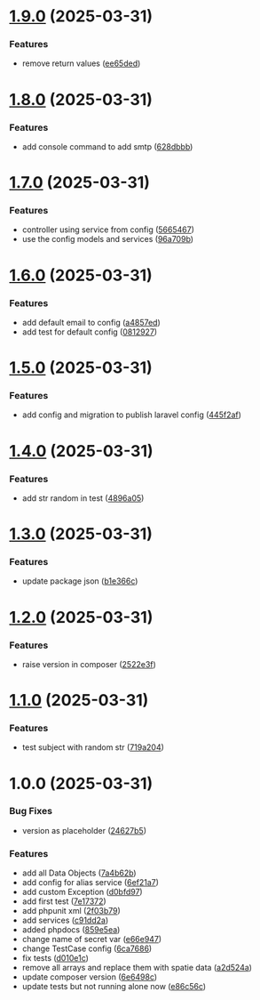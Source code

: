 # [1.9.0](https://github.com/webkult/Laravel-SMTP-Mailing/compare/v1.8.0...v1.9.0) (2025-03-31)


### Features

* remove return values ([ee65ded](https://github.com/webkult/Laravel-SMTP-Mailing/commit/ee65ded4a188e6660a914fa1432bfbd3f5f81e8e))

# [1.8.0](https://github.com/webkult/Laravel-SMTP-Mailing/compare/v1.7.0...v1.8.0) (2025-03-31)


### Features

* add console command to add smtp ([628dbbb](https://github.com/webkult/Laravel-SMTP-Mailing/commit/628dbbb4d6b54050ac460f7bbfa67045cce130f7))

# [1.7.0](https://github.com/webkult/Laravel-SMTP-Mailing/compare/v1.6.0...v1.7.0) (2025-03-31)


### Features

* controller using service from config ([5665467](https://github.com/webkult/Laravel-SMTP-Mailing/commit/56654676a404f4f353550e2ee194f73a7d07faa1))
* use the config models and services ([96a709b](https://github.com/webkult/Laravel-SMTP-Mailing/commit/96a709b5fdb2164c4428fa2ca8cf538769bf7a12))

# [1.6.0](https://github.com/webkult/Laravel-SMTP-Mailing/compare/v1.5.0...v1.6.0) (2025-03-31)


### Features

* add default email to config ([a4857ed](https://github.com/webkult/Laravel-SMTP-Mailing/commit/a4857ed4b987f4e3a2d0cc00367ef3e1ec04cad7))
* add test for default config ([0812927](https://github.com/webkult/Laravel-SMTP-Mailing/commit/0812927270f85e0d4eee98d2e3cf254ada0a72d0))

# [1.5.0](https://github.com/webkult/Laravel-SMTP-Mailing/compare/v1.4.0...v1.5.0) (2025-03-31)


### Features

* add config and migration to publish laravel config ([445f2af](https://github.com/webkult/Laravel-SMTP-Mailing/commit/445f2af29cacfb8b6dcb569c6857838a9c4ca181))

# [1.4.0](https://github.com/webkult/Laravel-SMTP-Mailing/compare/v1.3.0...v1.4.0) (2025-03-31)


### Features

* add str random in test ([4896a05](https://github.com/webkult/Laravel-SMTP-Mailing/commit/4896a0505b9500d9b210d9bc4b52a06ef701fcc3))

# [1.3.0](https://github.com/webkult/Laravel-SMTP-Mailing/compare/v1.2.0...v1.3.0) (2025-03-31)


### Features

* update package json ([b1e366c](https://github.com/webkult/Laravel-SMTP-Mailing/commit/b1e366c5449d03a19555c8c0ead21bcacf6cd006))

# [1.2.0](https://github.com/webkult/Laravel-SMTP-Mailing/compare/v1.1.0...v1.2.0) (2025-03-31)


### Features

* raise version in composer ([2522e3f](https://github.com/webkult/Laravel-SMTP-Mailing/commit/2522e3fe66d9d5d314fbcdab1afe4fc397945653))

# [1.1.0](https://github.com/webkult/Laravel-SMTP-Mailing/compare/v1.0.0...v1.1.0) (2025-03-31)


### Features

* test subject with random str ([719a204](https://github.com/webkult/Laravel-SMTP-Mailing/commit/719a20487b9d615b461a2ff27914fd415b87da88))

# 1.0.0 (2025-03-31)


### Bug Fixes

* version as placeholder ([24627b5](https://github.com/webkult/Laravel-SMTP-Mailing/commit/24627b5910e871b930f019a35ce2855140dac5ba))


### Features

* add all Data Objects ([7a4b62b](https://github.com/webkult/Laravel-SMTP-Mailing/commit/7a4b62b8f88aa38d53c6592c89fac377343a5917))
* add config for alias service ([6ef21a7](https://github.com/webkult/Laravel-SMTP-Mailing/commit/6ef21a7c66b00dcc68cb653aa4dbe9c1679edf04))
* add custom Exception ([d0bfd97](https://github.com/webkult/Laravel-SMTP-Mailing/commit/d0bfd970f7a989938055eb52c46cee380f5f7915))
* add first test ([7e17372](https://github.com/webkult/Laravel-SMTP-Mailing/commit/7e17372ecc5cd4c300363ae02809e79929f8873a))
* add phpunit xml ([2f03b79](https://github.com/webkult/Laravel-SMTP-Mailing/commit/2f03b79288ec6c27db080ffffcc13d3c44afa676))
* add services ([c91dd2a](https://github.com/webkult/Laravel-SMTP-Mailing/commit/c91dd2a76f318323a0cc1737bf86a2367f65af96))
* added phpdocs ([859e5ea](https://github.com/webkult/Laravel-SMTP-Mailing/commit/859e5ea2bbe0a664858d4d9afaa31a0a4613bff0))
* change name of secret var ([e66e947](https://github.com/webkult/Laravel-SMTP-Mailing/commit/e66e94750a43b04ac0701ae9bd050971061cc07c))
* change TestCase config ([6ca7686](https://github.com/webkult/Laravel-SMTP-Mailing/commit/6ca7686e58d1fb8bcf0ec1ed6975e8651e6bc279))
* fix tests ([d010e1c](https://github.com/webkult/Laravel-SMTP-Mailing/commit/d010e1cfa489d2951f5ef8451a2a6035234084f7))
* remove all arrays and replace them with spatie data ([a2d524a](https://github.com/webkult/Laravel-SMTP-Mailing/commit/a2d524acce2574a51104f913aad1d33aa97ff44c))
* update composer version ([6e6498c](https://github.com/webkult/Laravel-SMTP-Mailing/commit/6e6498c9d262d5e74996ca4535487c26f7561b41))
* update tests but not running alone now ([e86c56c](https://github.com/webkult/Laravel-SMTP-Mailing/commit/e86c56c7c6f960f2a18fa73ebaa450fd47191092))
